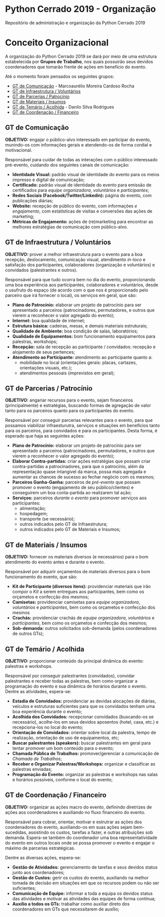 # Python Cerrado 2019 - Organização
Repositório de administração e organização da Python Cerrado 2019

# Conceito Organizacional

A organização do Python Cerrado 2019 se dará por meio de uma estrutura estabelecida por **Grupos de Trabalho**, nos quais possuirão seus devidos coordenadores que tomarão frente de ações em benefício do evento.

Até o momento foram pensados os seguintes grupos:

- [GT de Comunicação](#gt-de-comunicação) - Marcoaurélio Moreira Cardoso Rocha
- [GT de Infraestrutura / Voluntários](#gt-de-infraestrutura--voluntários)
- [GT de Parcerias / Patrocínio](#gt-de-parcerias--patrocínio)
- [GT de Materiais / Insumos](#gt-de-materiais--insumos)
- [GT de Temário / Acolhida](#gt-de-temário--acolhida) - Danilo Silva Rodrigues
- [GT de Coordenação / Financeiro](#gt-de-coordenação--financeiro)

## GT de Comunicação

**OBJETIVO:** engajar o público-alvo interessado em participar do evento, munindo-os com informações gerais e atendendo-os de forma cordial e motivacional.

Responsável para cuidar de todas as interações com o público interessado pré-evento, cuidando dos seguintes canais de comunicação:

* **Identidade Visual:** padrão visual de identidade do evento para os meios impresso e digital de comunicação;
* **Certificado:** padrão visual de identidade do evento para emissão de certificados para *equipe organizadora*, *voluntários* e *participantes*;
* **Redes Sociais (Facebook/Twitter/Linkedin):** página do evento, com publicações diárias;
* **Website:** recepção de público do evento, com informações *e engajamento*, com estatísticas de visitas e conversões das ações de marketing;
* **Métricas de Engajamento:** ações de (re)marketing para encontrar as melhores estratégias de comunicação com público-alvo.

## GT de Infraestrutura / Voluntários

**OBJETIVO:** prover a melhor infraestrutura para o evento para a boa recepção, deslocamento, comunicação visual, atendimento *in-loco* e satisfação dos participantes, colaboradores (organização e voluntários) e convidados (palestrantes e outros).

Responsável para que tudo ocorra bem no dia do evento, proporcionando uma boa experiência aos participantes, colaboradores e voluntários, desde o usufruto do espaço (de acordo com o que nos é proporcionado pelo parceiro que irá fornecer o local), os serviços em geral, que são:

* **Plano de Patrocínio:** elaborar um projeto de patrocínio para ser apresentado a parceiros (patrocinadores, permutadores, e outros que vierem a reconhecer o valor agregado do evento);
* **Internet:** boa qualidade de internet;
* **Estrutura básica:** cadeiras, mesas, e demais materiais estruturais;
* **Qualidade de Ambiente:** boa condição de salas, laboratórios;
* **Qualidade de Equipamentos:** bom funcionamento equipamentos para palestras, workshops;
* **Recepção:** sala de recepção ao participante / convidados: recepção e alojamento de seus pertences;
* **Atendimento ao Participante:** atendimento ao participante quanto a:
    * mobilidade no local (orientações gerais: placas, cartazes, orientações visuais, etc.);
    * atendimentos pessoais (imprevistos em geral);

## GT de Parcerias / Patrocínio

**OBJETIVO:** angariar recursos para o evento, sejam financeiros (principalmente) e estratégias, buscando formas de agregação de valor tanto para os parceiros quanto para os participantes do evento.

Responsável por conseguir parcerias relevantes para o evento, para que possamos viabilizar infraesturutra, serviços e situações em benefícios tanto para os parceiros, para convidados e para os participantes. Desta forma, é esperado que haja as seguintes ações:

* **Plano de Patrocínio:** elaborar um projeto de patrocínio para ser apresentado a parceiros (patrocinadores, permutadores, e outros que vierem a reconhecer o valor agregado do evento);
* **Elaborar Contra-partidas:** criar ações estratégias que possam criar contra-partidas a patrocinadores, para que o patrocínio, além da representação quase intangível da marca, possa mais agregada e aumentar as chances de sucesso ao fechar negócio com os mesmos;
* **Parceiros Ganha-Ganha:** parceiros de *pré-evento* que possam promover o evento (engajamento de seu público/clientes) e conseguirem um boa conta-partida ao realizarem tal ação;
* **Serviços:** parceiros *durante o evento* para promover serviços aos participantes:
    * alimentação;
    * hospedagem;
    * transporte (se necessário);
    * outros indicados pelo GT de Infraestrutura;
    * outros indicados pelo GT de Materiais e Insumos;

## GT de Materiais / Insumos

**OBJETIVO:** fornecer os materiais diversos (e necessários) para o bom atendimento do evento antes e durante o evento.

Responsável por adquirir orçamentos de materiais diversos para o bom funcionamento do evento, que são:

* **Kit de Participante (diversos itens):** providenciar materiais que irão compor o *Kit* a serem entregues aos participantes, bem como os orçametos e confecção dos mesmos;
* **Camisetas:** providenciar camisetas para *equipe organizadora*, *voluntários* e *participantes*, bem como os orçametos e confecção dos mesmos
* **Crachás:** providenciar crachás de *equipe organizadora*, *voluntários* e *participantes*, bem como os orçametos e confecção dos mesmos;
* **Sob-demanda:** outros solicitados sob-demanda (pelos coordenadores de outros GTs);

## GT de Temário / Acolhida

**OBJETIVO:** proporcionar conteúdo da principal dinâmica do evento: palestras e workshops.

Responsável por conseguir palestrantes (convidados), convidar palestrantes e receber todas as palestras, bem como organizar a programação do evento e sua dinâmica de horários durante o evento. Dentre as atividades, espera-se:

* **Estadia de Convidados:** providenciar as devidas alocações de diárias, veículos e estruturas suficientes para que os convidados tenham uma boa experiência durante o evento;
* **Acolhida dos Convidados:** recepcionar convidados (buscando-os se necessário), acolhe-los em seus devidos aposentos (hotel, casa, etc.) e recepciona-los no local do evento;
* **Orientação de Convidados:** orientar sobre local da palestra, tempo de realização, orientação de uso de equipamentos, etc;
* **Buscar palestrantes (speakers):** buscar palestrantes em geral para tentar promover um bom conteúdo para o evento;
* **Chamada Pública de Trabalhos:** promover/gerenciar a comunicação de *Chamada de Trabalhos*;
* **Receber e Organizar Palestras/Workshops:** organizar e classificar as palestras enviadas;
* **Programação do Evento:** organizar as palestras e workshops nas salas e horários possíveis, conforme o local do evento;

## GT de Coordenação / Financeiro

**OBJETIVO:** organizar as ações macro do evento, definindo diretrizes de ações aos coordenadores e auxiliando no fluxo financeiro do evento.

Responsável para cobrar, orientar, motivar e estrutrar as ações dos coordenadores do evento, auxiliando-os em suas ações sejam bem-sucedidas, assistindo os custos, tarefas a fazer, e outras atribuições sob demanda. Espera-se também do coordenador uma boa representatividade do evento em outros locais onde se possa promover o evento e engajar o máximo de parcerias estratégicas.

Dentre as diversas ações, espera-se:

* **Gestão de Atividades:** gerenciamento de tarefas e seus devidos status junto aos coordenadores;
* **Gestão de Custos:** gerir os custos do evento, auxiliando na melhor tomada de decisão em situações em que os recursos podem ou não ser suficientes;
* **Comunicação de Equipe:** informar a toda a equipa os devidos status das atividades e motivar as atividades das equipes de forma contínua;
* **Auxilio a todos os GTs:** trabalhar como auxiliar direto dos coordenadores em GTs que necessitarem de auxílio;


